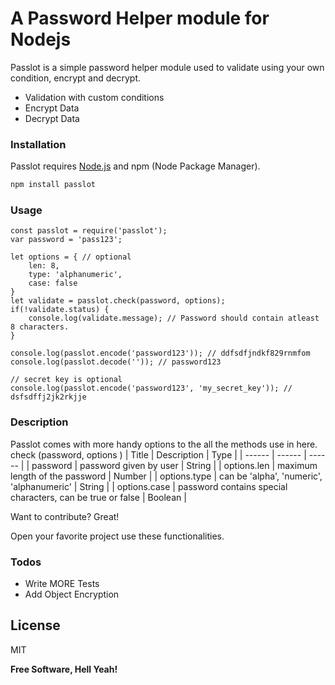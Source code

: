 # A Password Helper module for Nodejs

Passlot is a simple password helper module used to validate using your own condition, encrypt and decrypt.

  - Validation with custom conditions
  - Encrypt Data
  - Decrypt Data

### Installation

Passlot requires [Node.js](https://nodejs.org/) and npm (Node Package Manager).

```cmd
npm install passlot
```
### Usage

```
const passlot = require('passlot');
var password = 'pass123';

let options = { // optional
    len: 8,
    type: 'alphanumeric',
    case: false
} 
let validate = passlot.check(password, options);
if(!validate.status) {
    console.log(validate.message); // Password should contain atleast 8 characters.
}

console.log(passlot.encode('password123')); // ddfsdfjndkf829rnmfom
console.log(passlot.decode('')); // password123

// secret key is optional
console.log(passlot.encode('password123', 'my_secret_key')); // dsfsdffj2jk2rkjje
```

### Description

Passlot comes with more handy options to the all the methods use in here.
check (password, options )
| Title | Description  | Type |
| ------ | ------ | ------ |
| password | password given by user | String |
| options.len | maximum length of the password | Number |
| options.type | can be 'alpha', 'numeric', 'alphanumeric' | String |
| options.case | password contains special characters, can be true or false | Boolean |

Want to contribute? Great!

Open your favorite project use these functionalities.

### Todos

 - Write MORE Tests
 - Add Object Encryption

License
----

MIT


**Free Software, Hell Yeah!**

